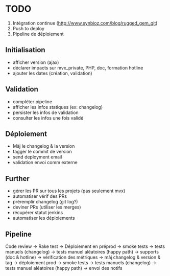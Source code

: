 # TODO

1. Intégration continue (http://www.synbioz.com/blog/rugged_gem_git)
2. Push to deploy
3. Pipeline de déploiement

## Initialisation

- afficher version (ajax)
- déclarer impacts sur mvx_private, PHP, doc, formation hotline
- ajouter les dates (création, validation)


## Validation

- compléter pipeline
- afficher les infos statiques (ex: changelog)
- persister les infos de validation
- consulter les infos une fois validé


## Déploiement

- Màj le changelog & la version
- tagger le commit de version
- send deployment email
- validation envoi comm externe


## Further

- gérer les PR sur tous les projets (pas seulement mvx)
- automatiser vérif des PRs
- préremplir changelog (git log?)
- deviner PRs (utiliser les merges)
- récupérer statut jenkins
- automatiser les déploiements


## Pipeline

Code review -> Rake test -> Déploiement en préprod -> smoke tests -> tests manuels (changelog) -> tests manuel aléatoires (happy path) -> supports (doc & hotline) -> vérification des métriques -> màj changelog & version & tag -> déploiement prod -> smoke tests -> tests manuels (changelog) -> tests manuel aléatoires (happy path) -> envoi des notifs

